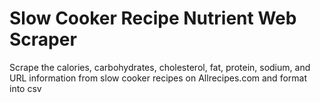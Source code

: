 # Slow Cooker Recipe Nutrient Web Scraper
Scrape the calories, carbohydrates, cholesterol, fat, protein, sodium, and URL information from slow cooker recipes on Allrecipes.com and format into csv
